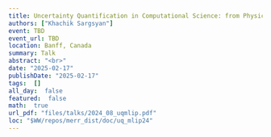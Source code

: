 ```yaml
---
title: Uncertainty Quantification in Computational Science: from Physical Models to Neural Networks
authors: ["Khachik Sargsyan"]
event: TBD
event_url: TBD
location: Banff, Canada
summary: Talk
abstract: "<br>"
date: "2025-02-17"
publishDate: "2025-02-17"
tags:  []
all_day:  false
featured:  false
math:  true
url_pdf: "files/talks/2024_08_uqmlip.pdf"
loc: "$WW/repos/merr_dist/doc/uq_mlip24"
---
```

